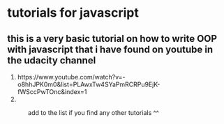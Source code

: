 # tutorials for javascript

## this is a very basic tutorial on how to write OOP with javascript that i have found on youtube in the udacity channel
<ol>
<li>https://www.youtube.com/watch?v=-o8hhJPK0m0&list=PLAwxTw4SYaPmRCRPu9EjK-fWSccPwTOnc&index=1<li>
<ol>


add to the list if you find any other tutorials ^^